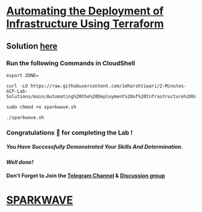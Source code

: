 # [Automating the Deployment of Infrastructure Using Terraform ](https://www.cloudskillsboost.google/focuses/19098?parent=catalog)

## Solution [here](https://youtu.be/M6CKigU4BBM)

### Run the following Commands in CloudShell
```
export ZONE=
```
```
curl -LO https://raw.githubusercontent.com/imharshtiwari/2-Minutes-GCP-Lab-Solutions/main/Automating%20the%20Deployment%20of%20Infrastructure%20Using%20Terraform/sparkwave.sh

sudo chmod +x sparkwave.sh

./sparkwave.sh
```

### Congratulations 🎉 for completing the Lab !

##### *You Have Successfully Demonstrated Your Skills And Determination.*

#### *Well done!*

#### Don't Forget to Join the [Telegram Channel](https://t.me/sparkwave.01) & [Discussion group](https://t.me/sparkwave.01chats)

# [SPARKWAVE](https://www.youtube.com/@sparkwave.01)
